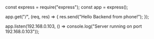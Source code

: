 const express = require("express");
const app = express();

app.get("/", (req, res) => {
  res.send("Hello Backend from phone!");
});

app.listen(192.168.0.103, () => console.log("Server running on port 192.168.0.103"));